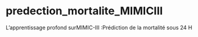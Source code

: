 # predection_mortalite_MIMICIII
L’apprentissage profond surMIMIC-III :Prédiction de la mortalité sous 24 H
